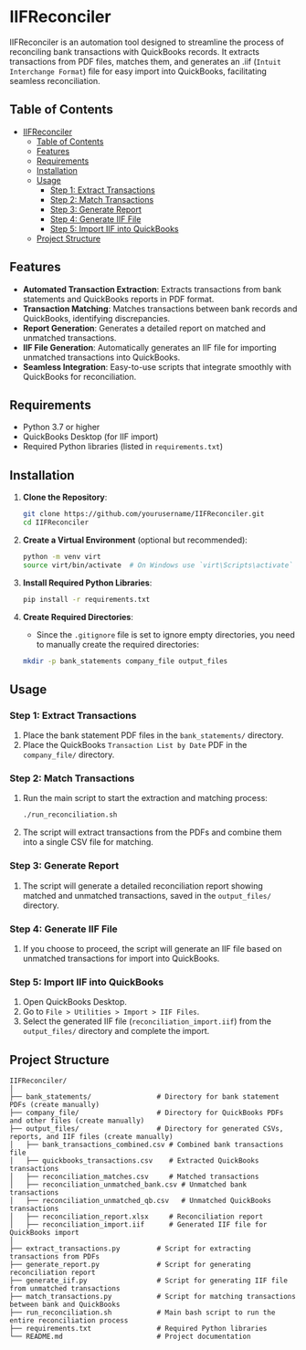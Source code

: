 # IIFReconciler

IIFReconciler is an automation tool designed to streamline the process of reconciling bank transactions with QuickBooks records. It extracts transactions from PDF files, matches them, and generates an .iif (`Intuit Interchange Format`) file for easy import into QuickBooks, facilitating seamless reconciliation.

## Table of Contents

- [IIFReconciler](#IIFReconciler)
  - [Table of Contents](#table-of-contents)
  - [Features](#features)
  - [Requirements](#requirements)
  - [Installation](#installation)
  - [Usage](#usage)
    - [Step 1: Extract Transactions](#step-1-extract-transactions)
    - [Step 2: Match Transactions](#step-2-match-transactions)
    - [Step 3: Generate Report](#step-3-generate-report)
    - [Step 4: Generate IIF File](#step-4-generate-iif-file)
    - [Step 5: Import IIF into QuickBooks](#step-5-import-iif-into-quickbooks)
  - [Project Structure](#project-structure)

## Features

- **Automated Transaction Extraction**: Extracts transactions from bank statements and QuickBooks reports in PDF format.
- **Transaction Matching**: Matches transactions between bank records and QuickBooks, identifying discrepancies.
- **Report Generation**: Generates a detailed report on matched and unmatched transactions.
- **IIF File Generation**: Automatically generates an IIF file for importing unmatched transactions into QuickBooks.
- **Seamless Integration**: Easy-to-use scripts that integrate smoothly with QuickBooks for reconciliation.

## Requirements

- Python 3.7 or higher
- QuickBooks Desktop (for IIF import)
- Required Python libraries (listed in `requirements.txt`)

## Installation

1. **Clone the Repository**:
   ```bash
   git clone https://github.com/yourusername/IIFReconciler.git
   cd IIFReconciler
   ```

2. **Create a Virtual Environment** (optional but recommended):
   ```bash
   python -m venv virt
   source virt/bin/activate  # On Windows use `virt\Scripts\activate`
   ```

3. **Install Required Python Libraries**:
   ```bash
   pip install -r requirements.txt
   ```

4. **Create Required Directories**:
   - Since the `.gitignore` file is set to ignore empty directories, you need to manually create the required directories:
   ```bash
   mkdir -p bank_statements company_file output_files
   ```

## Usage

### Step 1: Extract Transactions

1. Place the bank statement PDF files in the `bank_statements/` directory.
2. Place the QuickBooks `Transaction List by Date` PDF in the `company_file/` directory.

### Step 2: Match Transactions

1. Run the main script to start the extraction and matching process:
   ```bash
   ./run_reconciliation.sh
   ```
2. The script will extract transactions from the PDFs and combine them into a single CSV file for matching.

### Step 3: Generate Report

1. The script will generate a detailed reconciliation report showing matched and unmatched transactions, saved in the `output_files/` directory.

### Step 4: Generate IIF File

1. If you choose to proceed, the script will generate an IIF file based on unmatched transactions for import into QuickBooks.

### Step 5: Import IIF into QuickBooks

1. Open QuickBooks Desktop.
2. Go to `File > Utilities > Import > IIF Files`.
3. Select the generated IIF file (`reconciliation_import.iif`) from the `output_files/` directory and complete the import.

## Project Structure

```
IIFReconciler/
│
├── bank_statements/                # Directory for bank statement PDFs (create manually)
├── company_file/                   # Directory for QuickBooks PDFs and other files (create manually)
├── output_files/                   # Directory for generated CSVs, reports, and IIF files (create manually)
│   ├── bank_transactions_combined.csv # Combined bank transactions file
│   ├── quickbooks_transactions.csv    # Extracted QuickBooks transactions
│   ├── reconciliation_matches.csv     # Matched transactions
│   ├── reconciliation_unmatched_bank.csv # Unmatched bank transactions
│   ├── reconciliation_unmatched_qb.csv   # Unmatched QuickBooks transactions
│   ├── reconciliation_report.xlsx     # Reconciliation report
│   ├── reconciliation_import.iif      # Generated IIF file for QuickBooks import
│
├── extract_transactions.py         # Script for extracting transactions from PDFs
├── generate_report.py              # Script for generating reconciliation report
├── generate_iif.py                 # Script for generating IIF file from unmatched transactions
├── match_transactions.py           # Script for matching transactions between bank and QuickBooks
├── run_reconciliation.sh           # Main bash script to run the entire reconciliation process
├── requirements.txt                # Required Python libraries
└── README.md                       # Project documentation
```

